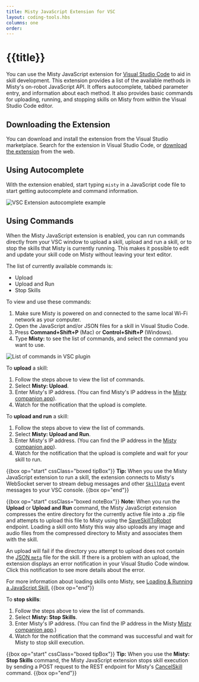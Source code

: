 ```yaml
---
title: Misty JavaScript Extension for VSC
layout: coding-tools.hbs
columns: one
order: 
---
```


# {{title}}

You can use the Misty JavaScript extension for [Visual Studio Code](https://code.visualstudio.com/) to aid in skill development. This extension provides a list of the available methods in Misty's on-robot JavaScript API. It offers autocomplete, tabbed parameter entry, and information about each method. It also provides basic commands for uploading, running, and stopping skills on Misty from within the Visual Studio Code editor.

## Downloading the Extension

You can download and install the extension from the Visual Studio marketplace. Search for the extension in Visual Studio Code, or [download the extension](https://marketplace.visualstudio.com/items?itemName=MistyRobotics.mistyjavascript) from the web.

## Using Autocomplete

With the extension enabled, start typing `misty` in a JavaScript code file to start getting autocomplete and command information.

![VSC Extension autocomplete example](../../../../assets/images/vsc-plugin-autocomplete.gif)

## Using Commands

When the Misty JavaScript extension is enabled, you can run commands directly from your VSC window to upload a skill, upload and run a skill, or to stop the skills that Misty is currently running. This makes it possible to edit and update your skill code on Misty without leaving your text editor.

The list of currently available commands is:

* Upload
* Upload and Run
* Stop Skills

To view and use these commands:

1. Make sure Misty is powered on and connected to the same local Wi-Fi network as your computer.
2. Open the JavaScript and/or JSON files for a skill in Visual Studio Code.
3. Press **Command+Shift+P** (Mac) or **Control+Shift+P** (Windows).
4. Type **Misty:** to see the list of commands, and select the command you want to use.

![List of commands in VSC plugin](../../../../assets/images/misty-skills-vsc-commands.gif)

To **upload** a skill:

1. Follow the steps above to view the list of commands.
2. Select **Misty: Upload**.
3. Enter Misty's IP address. (You can find Misty's IP address in the [Misty companion app](../../../tools-&-apps/mobile/misty-app)).
4. Watch for the notification that the upload is complete.

To **upload and run** a skill:

1. Follow the steps above to view the list of commands.
2. Select **Misty: Upload and Run**.
3. Enter Misty's IP address. (You can find the IP address in the [Misty companion app](../../../tools-&-apps/mobile/misty-app)).
4. Watch for the notification that the upload is complete and wait for your skill to run.


{{box op="start" cssClass="boxed tipBox"}}
**Tip:** When you use the Misty JavaScript extension to run a skill, the extension connects to Misty's WebSocket server to stream debug messages and other [`SkillData`](../../../misty-ii/robot/sensor-data/#skilldata) event messages to your VSC console.
{{box op="end"}}



{{box op="start" cssClass="boxed noteBox"}}
**Note:** When you run the **Upload** or **Upload and Run** command, the Misty JavaScript extension compresses the entire directory for the currently active file into a .zip file and attempts to upload this file to Misty using the [SaveSkillToRobot](../../../misty-ii/rest-api/api-reference/#saveskilltorobot) endpoint. Loading a skill onto Misty this way also uploads any image and audio files from the compressed directory to Misty and associates them with the skill.

An upload will fail if the directory you attempt to upload does not contain the [JSON `meta`](../../../misty-ii/javascript-sdk/javascript-skill-architecture/#file-structure-amp-code-architecture) file for the skill. If there is a problem with an upload, the extension displays an error notification in your Visual Studio Code window. Click this notification to see more details about the error.

For more information about loading skills onto Misty, see [Loading & Running a JavaScript Skill.](../../../misty-ii/javascript-sdk/javascript-skill-architecture/#loading-amp-running-a-javascript-skill)
{{box op="end"}}

To **stop skills**:

1. Follow the steps above to view the list of commands.
2. Select **Misty: Stop Skills**.
3. Enter Misty's IP address. (You can find the IP address in the Misty [Misty companion app](../../../tools-&-apps/mobile/misty-app).)
4. Watch for the notification that the command was successful and wait for Misty to stop skill execution.

{{box op="start" cssClass="boxed tipBox"}}
**Tip:** When you use the **Misty: Stop Skills** command, the Misty JavaScript extension stops skill execution by sending a POST request to the REST endpoint for Misty's [CancelSkill](../../../misty-ii/rest-api/api-reference/#cancelskill) command.
{{box op="end"}}